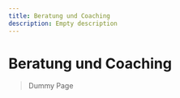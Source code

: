 ```yaml
---
title: Beratung und Coaching
description: Empty description
---
```



# Beratung und Coaching

> Dummy Page
